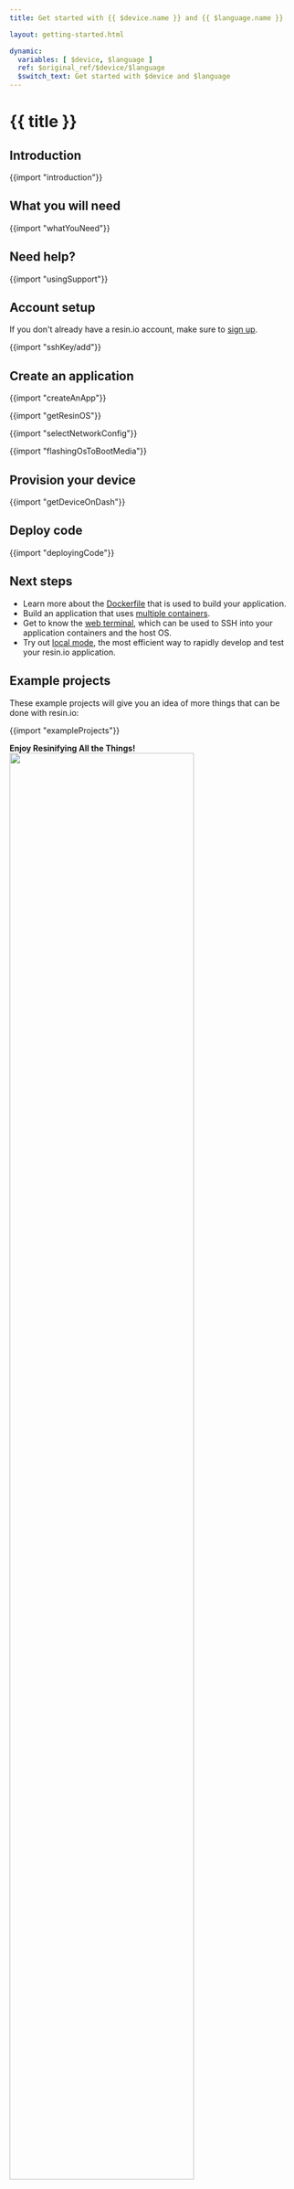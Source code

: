 ```yaml
---
title: Get started with {{ $device.name }} and {{ $language.name }}

layout: getting-started.html

dynamic:
  variables: [ $device, $language ]
  ref: $original_ref/$device/$language
  $switch_text: Get started with $device and $language
---
```


# {{ title }}

## Introduction

{{import "introduction"}}

## What you will need

{{import "whatYouNeed"}}

## Need help?

{{import "usingSupport"}}

## Account setup

If you don't already have a resin.io account, make sure to [sign up][link-to-signup].

{{import "sshKey/add"}}

## Create an application

{{import "createAnApp"}}

{{import "getResinOS"}}

{{import "selectNetworkConfig"}}

{{import "flashingOsToBootMedia"}}

## Provision your device
{{import "getDeviceOnDash"}}

## Deploy code

{{import "deployingCode"}}

## Next steps

- Learn more about the [Dockerfile][dockerfile] that is used to build your application.
- Build an application that uses [multiple containers][multicontainer].
- Get to know the [web terminal][terminal], which can be used to SSH into your application containers and the host OS.
- Try out [local mode][local-mode], the most efficient way to rapidly develop and test your resin.io application.

## Example projects

These example projects will give you an idea of more things that can be done with resin.io:

{{import "exampleProjects"}}



**Enjoy Resinifying All the Things!**
<img src="/img/common/resinify.jpg" width="80%">

[dockerfile]:/learn/develop/dockerfile
[terminal]:/learn/manage/ssh-access
[local-mode]:/learn/develop/local-mode
[multicontainer]:/learn/develop/multicontainer
[link-to-signup]:https://dashboard.resin.io/signup
